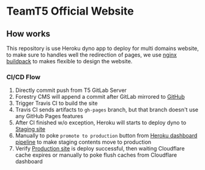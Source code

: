 # TeamT5 Official Website

## How works

This repository is use Heroku dyno app to deploy for multi domains website,
to make sure to handles well the redirection of pages,
we use [nginx buildpack](https://github.com/heroku/heroku-buildpack-nginx.git) to makes flexible to design the website.

### CI/CD Flow

1. Directly commit push from T5 GitLab Server
2. Forestry CMS will append a commit after GitLab mirrored to [GitHub](https://github.com/teamt5-it/official-website)
3. Trigger Travis CI to build the site
4. Travis CI sends artifacts to `gh-pages` branch, but that branch doesn't use any GitHub Pages features
5. After CI finished w/o exception, Heroku will starts to deploy dyno to [Staging site](https://t5-official-website-staging.herokuapp.com/)
6. Manually to poke `promote to production` button from [Heroku dashboard pipeline](https://dashboard.heroku.com/pipelines/f8615cfc-15ed-4744-a2a4-43ff93b8e22a) to make staging contents move to production
7. Verify [Production site](https://t5-official-website-production.herokuapp.com/) is deploy successful, then waiting Cloudflare cache expires or manually to poke flush caches from Cloudflare dashboard

